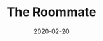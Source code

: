 ---
published: false
cancelled: COVID-19
layout: productions
title: The Roommate
date: 2020-02-20
closing_date: 2020-03-08
Theatre: Limelight Theatre
show_details:
- Writer: Jen Silverman - wiki
Genres: 
- Play
- Drama
- Comedy
Website: https://limelight-theatre.org/shows/
showtimes:
- 2020-02-20 19:30:00
- 2020-02-21 19:30:00
- 2020-02-22 19:30:00
- 2020-02-23 14:00:00
- 2020-02-25 19:30:00
- 2020-02-27 19:30:00
- 2020-02-28 19:30:00
- 2020-02-29 19:30:00
- 2020-03-01 14:00:00
- 2020-03-03 19:30:00
- 2020-03-05 19:30:00
- 2020-03-06 19:30:00
- 2020-03-07 19:30:00
- 2020-03-08 14:00:00
cast:
- Sharon: Beth Lambert
- Robyn: Hazel Robinson
crew:
- Director: Shelli Long
---  